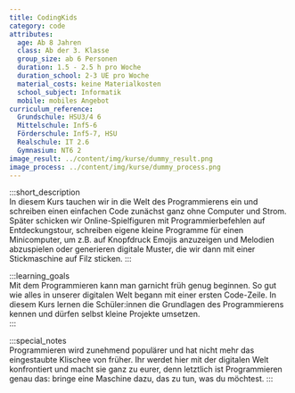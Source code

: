 ```yaml
---
title: CodingKids
category: code
attributes:
  age: Ab 8 Jahren
  class: Ab der 3. Klasse
  group_size: ab 6 Personen
  duration: 1.5 - 2.5 h pro Woche
  duration_school: 2-3 UE pro Woche
  material_costs: keine Materialkosten
  school_subject: Informatik
  mobile: mobiles Angebot
curriculum_reference:
  Grundschule: HSU3/4 6  
  Mittelschule: Inf5-6  
  Förderschule: Inf5-7, HSU
  Realschule: IT 2.6  
  Gymnasium: NT6 2
image_result: ../content/img/kurse/dummy_result.png
image_process: ../content/img/kurse/dummy_process.png
---
```

:::short_description  
In diesem Kurs tauchen wir in die Welt des Programmierens ein und schreiben einen einfachen Code zunächst ganz ohne Computer und Strom. Später schicken wir Online-Spielfiguren mit Programmierbefehlen auf Entdeckungstour, schreiben eigene kleine Programme für einen Minicomputer, um z.B. auf Knopfdruck Emojis anzuzeigen und Melodien abzuspielen oder generieren digitale Muster, die wir dann mit einer Stickmaschine auf Filz sticken.
:::

:::learning_goals  
Mit dem Programmieren kann man garnicht früh genug beginnen. So gut wie alles in unserer digitalen Welt begann mit einer ersten Code-Zeile. In diesem Kurs lernen die Schüler:innen die Grundlagen des Programmierens kennen und dürfen selbst kleine Projekte umsetzen.     
:::

:::special_notes  
Programmieren wird zunehmend populärer und hat nicht mehr das eingestaubte Klischee von früher. Ihr werdet hier mit der digitalen Welt konfrontiert und macht sie ganz zu eurer, denn letztlich ist Programmieren genau das: bringe eine Maschine dazu, das zu tun, was du möchtest.
:::
